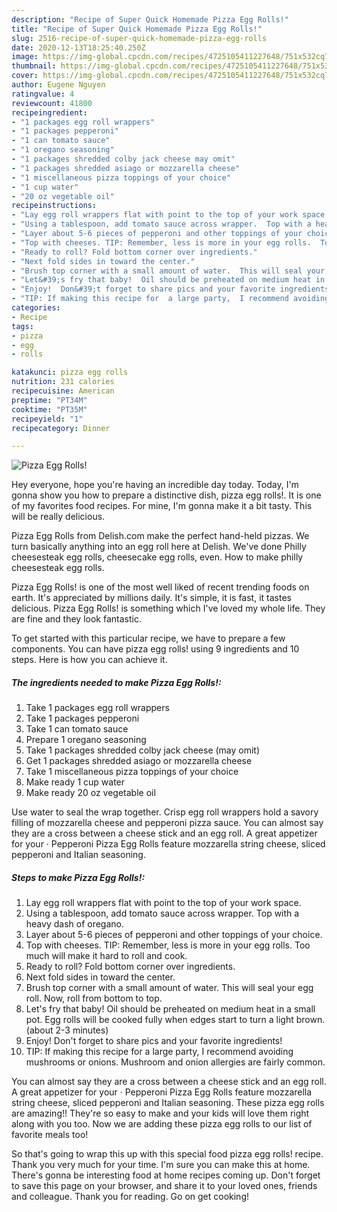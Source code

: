 ```yaml
---
description: "Recipe of Super Quick Homemade Pizza Egg Rolls!"
title: "Recipe of Super Quick Homemade Pizza Egg Rolls!"
slug: 2516-recipe-of-super-quick-homemade-pizza-egg-rolls
date: 2020-12-13T18:25:40.250Z
image: https://img-global.cpcdn.com/recipes/4725105411227648/751x532cq70/pizza-egg-rolls-recipe-main-photo.jpg
thumbnail: https://img-global.cpcdn.com/recipes/4725105411227648/751x532cq70/pizza-egg-rolls-recipe-main-photo.jpg
cover: https://img-global.cpcdn.com/recipes/4725105411227648/751x532cq70/pizza-egg-rolls-recipe-main-photo.jpg
author: Eugene Nguyen
ratingvalue: 4
reviewcount: 41800
recipeingredient:
- "1 packages egg roll wrappers"
- "1 packages pepperoni"
- "1 can tomato sauce"
- "1 oregano seasoning"
- "1 packages shredded colby jack cheese may omit"
- "1 packages shredded asiago or mozzarella cheese"
- "1 miscellaneous pizza toppings of your choice"
- "1 cup water"
- "20 oz vegetable oil"
recipeinstructions:
- "Lay egg roll wrappers flat with point to the top of your work space."
- "Using a tablespoon, add tomato sauce across wrapper.  Top with a heavy dash of oregano."
- "Layer about 5-6 pieces of pepperoni and other toppings of your choice."
- "Top with cheeses. TIP: Remember, less is more in your egg rolls.  Too much will make it hard to roll and cook."
- "Ready to roll? Fold bottom corner over ingredients."
- "Next fold sides in toward the center."
- "Brush top corner with a small amount of water.  This will seal your egg roll. Now, roll from bottom to top."
- "Let&#39;s fry that baby!  Oil should be preheated on medium heat in a small pot.   Egg rolls will be cooked fully when edges start to turn a light brown.  (about 2-3 minutes)"
- "Enjoy!  Don&#39;t forget to share pics and your favorite ingredients!"
- "TIP: If making this recipe for  a large party,  I recommend avoiding mushrooms or onions.  Mushroom and onion allergies are fairly common."
categories:
- Recipe
tags:
- pizza
- egg
- rolls

katakunci: pizza egg rolls 
nutrition: 231 calories
recipecuisine: American
preptime: "PT34M"
cooktime: "PT35M"
recipeyield: "1"
recipecategory: Dinner

---
```



![Pizza Egg Rolls!](https://img-global.cpcdn.com/recipes/4725105411227648/751x532cq70/pizza-egg-rolls-recipe-main-photo.jpg)

Hey everyone, hope you're having an incredible day today. Today, I'm gonna show you how to prepare a distinctive dish, pizza egg rolls!. It is one of my favorites food recipes. For mine, I'm gonna make it a bit tasty. This will be really delicious.

Pizza Egg Rolls from Delish.com make the perfect hand-held pizzas. We turn basically anything into an egg roll here at Delish. We&#39;ve done Philly cheesesteak egg rolls, cheesecake egg rolls, even. How to make philly cheesesteak egg rolls.

Pizza Egg Rolls! is one of the most well liked of recent trending foods on earth. It's appreciated by millions daily. It's simple, it is fast, it tastes delicious. Pizza Egg Rolls! is something which I've loved my whole life. They are fine and they look fantastic.


To get started with this particular recipe, we have to prepare a few components. You can have pizza egg rolls! using 9 ingredients and 10 steps. Here is how you can achieve it.

<!--inarticleads1-->

##### The ingredients needed to make Pizza Egg Rolls!:

1. Take 1 packages egg roll wrappers
1. Take 1 packages pepperoni
1. Take 1 can tomato sauce
1. Prepare 1 oregano seasoning
1. Take 1 packages shredded colby jack cheese (may omit)
1. Get 1 packages shredded asiago or mozzarella cheese
1. Take 1 miscellaneous pizza toppings of your choice
1. Make ready 1 cup water
1. Make ready 20 oz vegetable oil


Use water to seal the wrap together. Crisp egg roll wrappers hold a savory filling of mozzarella cheese and pepperoni pizza sauce. You can almost say they are a cross between a cheese stick and an egg roll. A great appetizer for your · Pepperoni Pizza Egg Rolls feature mozzarella string cheese, sliced pepperoni and Italian seasoning. 

<!--inarticleads2-->

##### Steps to make Pizza Egg Rolls!:

1. Lay egg roll wrappers flat with point to the top of your work space.
1. Using a tablespoon, add tomato sauce across wrapper.  Top with a heavy dash of oregano.
1. Layer about 5-6 pieces of pepperoni and other toppings of your choice.
1. Top with cheeses. TIP: Remember, less is more in your egg rolls.  Too much will make it hard to roll and cook.
1. Ready to roll? Fold bottom corner over ingredients.
1. Next fold sides in toward the center.
1. Brush top corner with a small amount of water.  This will seal your egg roll. Now, roll from bottom to top.
1. Let&#39;s fry that baby!  Oil should be preheated on medium heat in a small pot.   Egg rolls will be cooked fully when edges start to turn a light brown.  (about 2-3 minutes)
1. Enjoy!  Don&#39;t forget to share pics and your favorite ingredients!
1. TIP: If making this recipe for  a large party,  I recommend avoiding mushrooms or onions.  Mushroom and onion allergies are fairly common.


You can almost say they are a cross between a cheese stick and an egg roll. A great appetizer for your · Pepperoni Pizza Egg Rolls feature mozzarella string cheese, sliced pepperoni and Italian seasoning. These pizza egg rolls are amazing!! They&#39;re so easy to make and your kids will love them right along with you too. Now we are adding these pizza egg rolls to our list of favorite meals too! 

So that's going to wrap this up with this special food pizza egg rolls! recipe. Thank you very much for your time. I'm sure you can make this at home. There's gonna be interesting food at home recipes coming up. Don't forget to save this page on your browser, and share it to your loved ones, friends and colleague. Thank you for reading. Go on get cooking!

